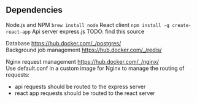 ## Dependencies
Node.js and NPM `brew install node`
React client `npm install -g create-react-app`
Api server express.js  TODO: find this source

Database https://hub.docker.com/_/postgres/  
Background job management https://hub.docker.com/_/redis/  

Nginx request management https://hub.docker.com/_/nginx/  
Use default.conf in a custom image for Nginx to manage the routing of requests:
* api requests should be routed to the express server
* react app requests should be routed to the react server
